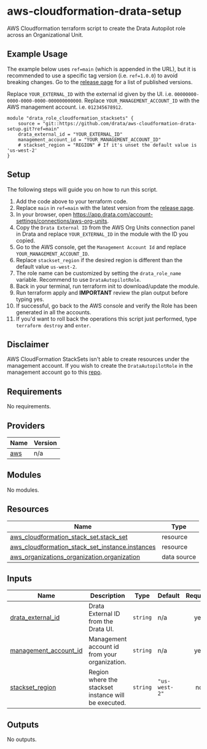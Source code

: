 # aws-cloudformation-drata-setup

AWS Cloudformation terraform script to create the Drata Autopilot role across an Organizational Unit.

## Example Usage

The example below uses `ref=main` (which is appended in the URL),  but it is recommended to use a specific tag version (i.e. `ref=1.0.0`) to avoid breaking changes. Go to the [release page](https://github.com/drata/aws-cloudformation-drata-setup/releases) for a list of published versions.

Replace `YOUR_EXTERNAL_ID` with the external id given by the UI. i.e. `00000000-0000-0000-0000-000000000000`.
Replace `YOUR_MANAGEMENT_ACCOUNT_ID` with the AWS management account. i.e. `012345678912`.

```
module "drata_role_cloudformation_stacksets" {
    source = "git::https://github.com/drata/aws-cloudformation-drata-setup.git?ref=main"
    drata_external_id = "YOUR_EXTERNAL_ID"
    management_account_id = "YOUR_MANAGEMENT_ACCOUNT_ID"
    # stackset_region = "REGION" # If it's unset the default value is 'us-west-2'
}
```

## Setup

The following steps will guide you on how to run this script.

1. Add the code above to your terraform code.
2. Replace `main` in `ref=main` with the latest version from the [release page](https://github.com/drata/aws-cloudformation-drata-setup/releases).
3. In your browser, open https://app.drata.com/account-settings/connections/aws-org-units.
4. Copy the `Drata External ID` from the AWS Org Units connection panel in Drata and replace `YOUR_EXTERNAL_ID` in the module with the ID you copied.
5. Go to the AWS console, get the `Management Account Id` and replace `YOUR_MANAGEMENT_ACCOUNT_ID`.
6. Replace `stackset_region` if the desired region is different than the default value `us-west-2`.
7. The role name can be customized by setting the `drata_role_name` variable. Recommend to use `DrataAutopilotRole`.
8. Back in your terminal, run terraform init to download/update the module.
9. Run terraform apply and **IMPORTANT** review the plan output before typing yes.
10. If successful, go back to the AWS console and verify the Role has been generated in all the accounts.
11. If you'd want to roll back the operations this script just performed, type `terraform destroy` and `enter`.

## Disclaimer

AWS CloudFormation StackSets isn't able to create resources under the management account. If you wish to create the `DrataAutopilotRole` in the management account go to this [repo](https://github.com/drata/terraform-aws-drata-autopilot-role).

<!-- BEGIN_TF_DOCS -->
## Requirements

No requirements.

## Providers

| Name | Version |
|------|---------|
| <a name="provider_aws"></a> [aws](#provider\_aws) | n/a |

## Modules

No modules.

## Resources

| Name | Type |
|------|------|
| [aws_cloudformation_stack_set.stack_set](https://registry.terraform.io/providers/hashicorp/aws/latest/docs/resources/cloudformation_stack_set) | resource |
| [aws_cloudformation_stack_set_instance.instances](https://registry.terraform.io/providers/hashicorp/aws/latest/docs/resources/cloudformation_stack_set_instance) | resource |
| [aws_organizations_organization.organization](https://registry.terraform.io/providers/hashicorp/aws/latest/docs/data-sources/organizations_organization) | data source |

## Inputs

| Name | Description | Type | Default | Required |
|------|-------------|------|---------|:--------:|
| <a name="input_drata_external_id"></a> [drata\_external\_id](#input\_drata\_external\_id) | Drata External ID from the Drata UI. | `string` | n/a | yes |
| <a name="input_management_account_id"></a> [management\_account\_id](#input\_management\_account\_id) | Management account id from your organization. | `string` | n/a | yes |
| <a name="input_stackset_region"></a> [stackset\_region](#input\_stackset\_region) | Region where the stackset instance will be executed. | `string` | `"us-west-2"` | no |

## Outputs

No outputs.
<!-- END_TF_DOCS -->
